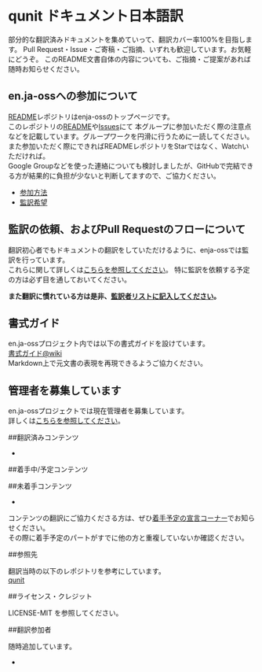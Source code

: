 # qunit ドキュメント日本語訳

部分的な翻訳済みドキュメントを集めていって、翻訳カバー率100%を目指します。 Pull Request・Issue・ご寄稿・ご指摘、いずれも歓迎しています。お気軽にどうぞ。 このREADME文書自体の内容についても、ご指摘・ご提案があれば随時お知らせください。

## en.ja-ossへの参加について

[README](https://github.com/enja-oss/README)レポジトリはenja-ossのトップページです。  
このレポジトリの[README](https://github.com/enja-oss/README/blob/master/readme.md)や[Issues](https://github.com/enja-oss/README/issues)にて
本グループに参加いただく際の注意点などを記載しています。グループワークを円滑に行うために一読してください。  
また参加いただく際にできればREADMEレポジトリをStarではなく、Watchいただければ。  
Google Groupなどを使った連絡についても検討しましたが、GitHubで完結できる方が結果的に負担が少ないと判断してますので、ご協力ください。

- [参加方法](https://github.com/enja-oss/README/blob/master/readme.md#%E5%8F%82%E5%8A%A0%E6%96%B9%E6%B3%95)
- [監訳希望](https://github.com/enja-oss/README/blob/master/readme.md#%E7%9B%A3%E8%A8%B3%E5%B8%8C%E6%9C%9B)

## 監訳の依頼、およびPull Requestのフローについて

翻訳初心者でもドキュメントの翻訳をしていただけるように、enja-ossでは監訳を行っています。  
これらに関して詳しくは[こちらを参照してください](https://github.com/enja-oss/README/wiki/Review-and-Pull-Request-Flow)。
特に監訳を依頼する予定の方は必ず目を通しておいてください。

**また翻訳に慣れている方は是非、[監訳者リストに記入してください](https://github.com/enja-oss/README/issues/5)。**

## 書式ガイド

en.ja-ossプロジェクト内では以下の書式ガイドを設けています。  
[書式ガイド@wiki](https://github.com/enja-oss/README/wiki/markdown-in-japanese)  
Markdown上で元文書の表現を再現できるようご協力ください。

## 管理者を募集しています

en.ja-ossプロジェクトでは現在管理者を募集しています。  
詳しくは[こちらを参照してください](https://github.com/enja-oss/README/issues/12)。

##翻訳済みコンテンツ

-

##着手中/予定コンテンツ

##未着手コンテンツ

- 

コンテンツの翻訳にご協力くださる方は、ぜひ[着手予定の宣言コーナー](path/to/issues/#)でお知らせください。  
その際に着手予定のパートがすでに他の方と重複していないか確認ください。

##参照先

翻訳当時の以下のレポジトリを参考にしています。  
[qunit](https://github.com/jquery/qunit)

##ライセンス・クレジット

LICENSE-MIT を参照してください。

##翻訳参加者

随時追加しています。

-


